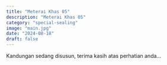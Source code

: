 ```yaml
---
title: "Meterai Khas 05"
description: "Meterai Khas 05"
category: "special-sealing"
image: "main.jpg"
date: "2024-08-18"
draft: false
---
```


Kandungan sedang disusun, terima kasih atas perhatian anda...